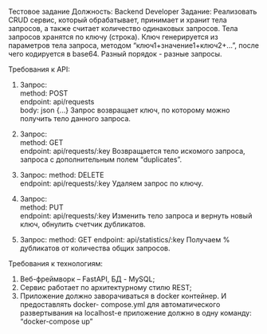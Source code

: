 Тестовое задание 
Должность: Backend Developer 
Задание: Реализовать CRUD сервис, который обрабатывает, принимает и хранит тела запросов, 
а также считает количество одинаковых запросов. Тела запросов хранятся по ключу (строка). 
Ключ генерируется из параметров тела запроса, методом “ключ1+значение1+ключ2+...”, после 
чего кодируется в base64. Разный порядок - разные запросы.

Требования к API: 
1. Запрос:  
method: POST  
endpoint: api/requests  
body: json {...} 
Запрос возвращает ключ, по которому можно получить тело данного запроса. 

2. Запрос:  
method: GET  
endpoint: api/requests/:key
Возвращается тело искомого запроса, запроса с дополнительным полем “duplicates”. 

3. Запрос: 
method: DELETE  
endpoint: api/requests/:key
Удаляем запрос по ключу. 

4. Запрос:  
method: PUT  
endpoint: api/requests/:key 
Изменить тело запроса и вернуть новый ключ, обнулить счетчик дубликатов. 

5. Запрос: 
method: GET 
 endpoint: api/statistics/:key 
Получаем % дубликатов от количества общих запросов. 

Требования к технологиям: 
1. Веб-фреймворк – FastAPI, БД - MySQL; 
2. Сервис работает по архитектурному стилю REST; 
3. Приложение должно заворачиваться в docker контейнер. И предоставлять docker-
compose.yml для автоматического развертывания на localhost-е приложение должно в одну 
команду: “docker-compose up”
